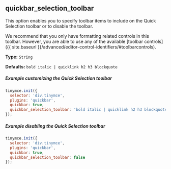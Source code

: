 ## quickbar_selection_toolbar

This option enables you to specify toolbar items to include on the Quick Selection toolbar or to disable the toolbar. 

We recommend that you only have formatting related controls in this toolbar. However, you are able to use any of the available [toolbar controls]({{ site.baseurl }}/advanced/editor-control-identifiers/#toolbarcontrols).

**Type:** `String`

**Defaults:** `bold italic | quicklink h2 h3 blockquote`

##### Example customizing the Quick Selection toolbar

```js
tinymce.init({
  selector: 'div.tinymce',
  plugins: 'quickbar',
  quickbar: true,
  quickbar_selection_toolbar: 'bold italic | quicklink h2 h3 blockquote'
});
```

##### Example disabling the Quick Selection toolbar

```js
tinymce.init({
  selector: 'div.tinymce',
  plugins: 'quickbar',
  quickbar: true,
  quickbar_selection_toolbar: false
});
```